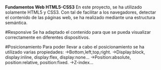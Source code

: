 **Fundamentos Web HTML5-CSS3**
En este proyecto, se ha utilizado solamente HTML5 y CSS3.
Con tal de facilitar a los navegadores, detectar el contenido de las páginas web, se ha realizado mediante una estructura semántica.

#Responsive
Se ha adaptado el contenido para que se pueda visualizar correctamente en diferentes dispositivos.

#Posicionamiento
Para poder llevar a cabo el posicionamiento se ha utilizado varias propiedades:
	->Bottom,left,top,right.
	->Display:block, display:inline, display:flex, display:none...
	->Position:absolute, position:relative, position:fixed.
	->Z-index...